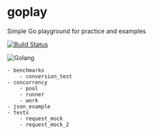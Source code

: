 # goplay
Simple Go playground for practice and examples

[![Build Status](https://circleci.com/gh/doppelganger113/goplay.svg?&style=shield&circle-token=b240e118c69aff33c62f64d464dfd8ccb04ca3cc)](https://circleci.com/gh/doppelganger113/goplay)

![Golang](https://user-images.githubusercontent.com/9385712/31317905-9c18ac24-ac49-11e7-8af7-f52522ac035e.png "Golang")

```text
- benchmarks
    - conversion_test
- concurrency
    - pool
    - runner
    - work
- json_example
- tests
    - request_mock
    - request_mock_2 
```
